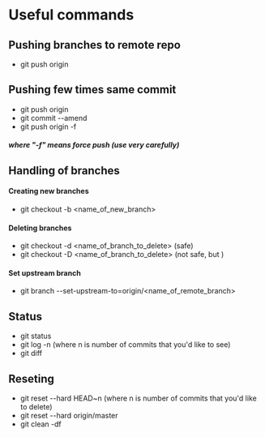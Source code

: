 # Useful commands

## Pushing branches to remote repo
- git push origin <nam of branch>

## Pushing few times same commit
- git push origin <nam of branch>
- git commit --amend
- git push origin <nam of branch> -f 
##### where "-f" means force push (use very carefully)

## Handling of branches
#### Creating new branches
- git checkout -b <name_of_new_branch>
#### Deleting branches
- git checkout -d <name_of_branch_to_delete> (safe)
- git checkout -D <name_of_branch_to_delete> (not safe, but )
#### Set upstream branch
- git branch --set-upstream-to=origin/<name_of_remote_branch>

## Status
- git status
- git log -n (where n is number of commits that you'd like to see)
- git diff

## Reseting
- git reset --hard HEAD~n (where n is number of commits that you'd like to delete)
- git reset --hard origin/master
- git clean -df